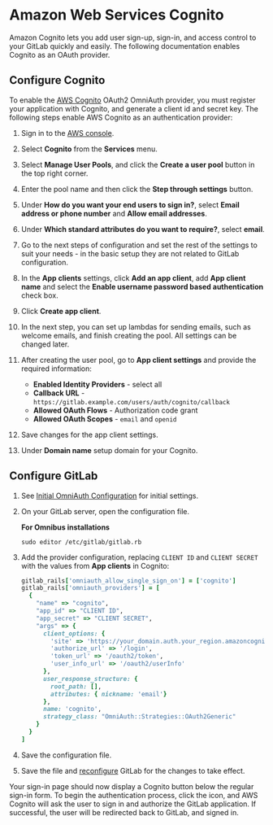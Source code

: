 # Amazon Web Services Cognito

Amazon Cognito lets you add user sign-up, sign-in, and access control to your GitLab quickly and easily.
The following documentation enables Cognito as an OAuth provider.

## Configure Cognito

To enable the [AWS Cognito](https://aws.amazon.com/cognito/) OAuth2 OmniAuth provider, you must register your application with Cognito, and generate a client id and secret key.
The following steps enable AWS Cognito as an authentication provider:

1. Sign in to the [AWS console](https://console.aws.amazon.com/console/home).
1. Select **Cognito** from the **Services** menu.
1. Select **Manage User Pools**, and click the **Create a user pool** button in the top right corner.
1. Enter the pool name and then click the **Step through settings** button.
1. Under **How do you want your end users to sign in?**, select **Email address or phone number** and **Allow email addresses**.
1. Under **Which standard attributes do you want to require?**, select **email**.
1. Go to the next steps of configuration and set the rest of the settings to suit your needs - in the basic setup they are not related to GitLab configuration.
1. In the **App clients** settings, click **Add an app client**, add **App client name** and select the **Enable username password based authentication** check box.
1. Click **Create app client**.
1. In the next step, you can set up lambdas for sending emails, such as welcome emails, and finish creating the pool. All settings can be changed later.
1. After creating the user pool, go to **App client settings** and provide the required information:

   - **Enabled Identity Providers** - select all
   - **Callback URL** - `https://gitlab.example.com/users/auth/cognito/callback`
   - **Allowed OAuth Flows** - Authorization code grant
   - **Allowed OAuth Scopes** - `email` and `openid`

1. Save changes for the app client settings.
1. Under **Domain name** setup domain for your Cognito.

## Configure GitLab

1. See [Initial OmniAuth Configuration](../../integration/omniauth.md#initial-omniauth-configuration) for initial settings.
1. On your GitLab server, open the configuration file.

   **For Omnibus installations**

   ```shell
   sudo editor /etc/gitlab/gitlab.rb
   ```

1. Add the provider configuration, replacing `CLIENT ID` and `CLIENT SECRET` with the values from **App clients** in Cognito:

   ```ruby
   gitlab_rails['omniauth_allow_single_sign_on'] = ['cognito']
   gitlab_rails['omniauth_providers'] = [
     {
       "name" => "cognito",
       "app_id" => "CLIENT ID",
       "app_secret" => "CLIENT SECRET",
       "args" => {
         client_options: {
           'site' => 'https://your_domain.auth.your_region.amazoncognito.com',
           'authorize_url' => '/login',
           'token_url' => '/oauth2/token',
           'user_info_url' => '/oauth2/userInfo'
         },
         user_response_structure: {
           root_path: [],
           attributes: { nickname: 'email'}
         },
         name: 'cognito',
         strategy_class: "OmniAuth::Strategies::OAuth2Generic"
       }
     }
   ]
   ```

1. Save the configuration file.
1. Save the file and [reconfigure] GitLab for the changes to take effect.

Your sign-in page should now display a Cognito button below the regular sign-in form. To begin the authentication process, click the icon, and AWS Cognito will ask the user to sign in and authorize the GitLab application. If successful, the user will be redirected back to GitLab, and signed in.

[reconfigure]: ../restart_gitlab.md#omnibus-gitlab-reconfigure
[restart]: ../restart_gitlab.md#installations-from-source
